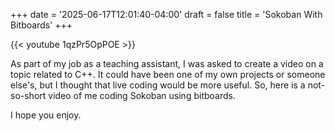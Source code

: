 +++
date = '2025-06-17T12:01:40-04:00'
draft = false
title = 'Sokoban With Bitboards'
+++

{{< youtube 1qzPr5OpPOE >}}

As part of my job as a teaching assistant, I was asked to create a video on a topic related to C++. It could have been one of my own projects or someone else's, but I thought that live coding would be more useful. So, here is a not-so-short video of me coding Sokoban using bitboards.

I hope you enjoy.